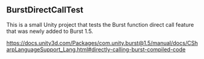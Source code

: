BurstDirectCallTest
-------------------

This is a small Unity project that tests the Burst function direct call feature that was newly added to Burst 1.5.

https://docs.unity3d.com/Packages/com.unity.burst@1.5/manual/docs/CSharpLanguageSupport_Lang.html#directly-calling-burst-compiled-code
